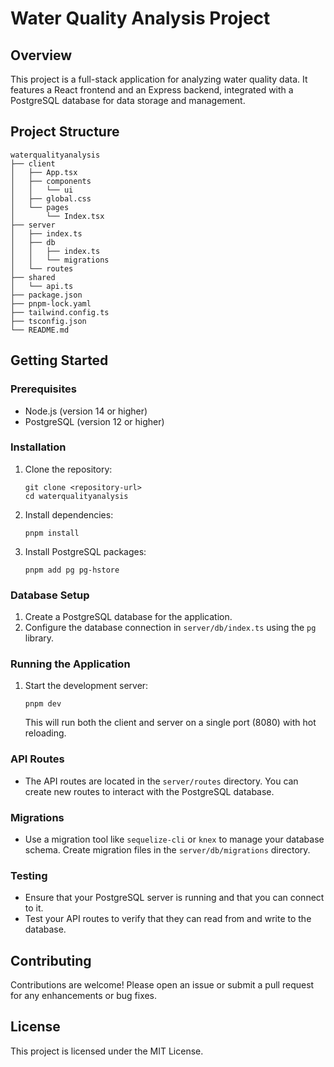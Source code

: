 # Water Quality Analysis Project

## Overview
This project is a full-stack application for analyzing water quality data. It features a React frontend and an Express backend, integrated with a PostgreSQL database for data storage and management.

## Project Structure
```
waterqualityanalysis
├── client
│   ├── App.tsx
│   ├── components
│   │   └── ui
│   ├── global.css
│   └── pages
│       └── Index.tsx
├── server
│   ├── index.ts
│   ├── db
│   │   ├── index.ts
│   │   └── migrations
│   └── routes
├── shared
│   └── api.ts
├── package.json
├── pnpm-lock.yaml
├── tailwind.config.ts
├── tsconfig.json
└── README.md
```

## Getting Started

### Prerequisites
- Node.js (version 14 or higher)
- PostgreSQL (version 12 or higher)

### Installation
1. Clone the repository:
   ```
   git clone <repository-url>
   cd waterqualityanalysis
   ```

2. Install dependencies:
   ```
   pnpm install
   ```

3. Install PostgreSQL packages:
   ```
   pnpm add pg pg-hstore
   ```

### Database Setup
1. Create a PostgreSQL database for the application.
2. Configure the database connection in `server/db/index.ts` using the `pg` library.

### Running the Application
1. Start the development server:
   ```
   pnpm dev
   ```
   This will run both the client and server on a single port (8080) with hot reloading.

### API Routes
- The API routes are located in the `server/routes` directory. You can create new routes to interact with the PostgreSQL database.

### Migrations
- Use a migration tool like `sequelize-cli` or `knex` to manage your database schema. Create migration files in the `server/db/migrations` directory.

### Testing
- Ensure that your PostgreSQL server is running and that you can connect to it.
- Test your API routes to verify that they can read from and write to the database.

## Contributing
Contributions are welcome! Please open an issue or submit a pull request for any enhancements or bug fixes.

## License
This project is licensed under the MIT License.